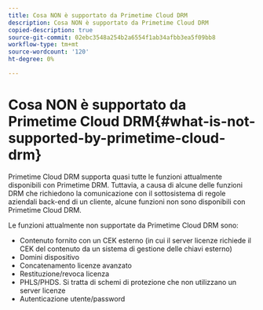 ```yaml
---
title: Cosa NON è supportato da Primetime Cloud DRM
description: Cosa NON è supportato da Primetime Cloud DRM
copied-description: true
source-git-commit: 02ebc3548a254b2a6554f1ab34afbb3ea5f09bb8
workflow-type: tm+mt
source-wordcount: '120'
ht-degree: 0%

---
```


# Cosa NON è supportato da Primetime Cloud DRM{#what-is-not-supported-by-primetime-cloud-drm}

Primetime Cloud DRM supporta quasi tutte le funzioni attualmente disponibili con Primetime DRM. Tuttavia, a causa di alcune delle funzioni DRM che richiedono la comunicazione con il sottosistema di regole aziendali back-end di un cliente, alcune funzioni non sono disponibili con Primetime Cloud DRM.

Le funzioni attualmente non supportate da Primetime Cloud DRM sono:

* Contenuto fornito con un CEK esterno (in cui il server licenze richiede il CEK del contenuto da un sistema di gestione delle chiavi esterno)
* Domini dispositivo
* Concatenamento licenze avanzato
* Restituzione/revoca licenza
* PHLS/PHDS. Si tratta di schemi di protezione che non utilizzano un server licenze
* Autenticazione utente/password
